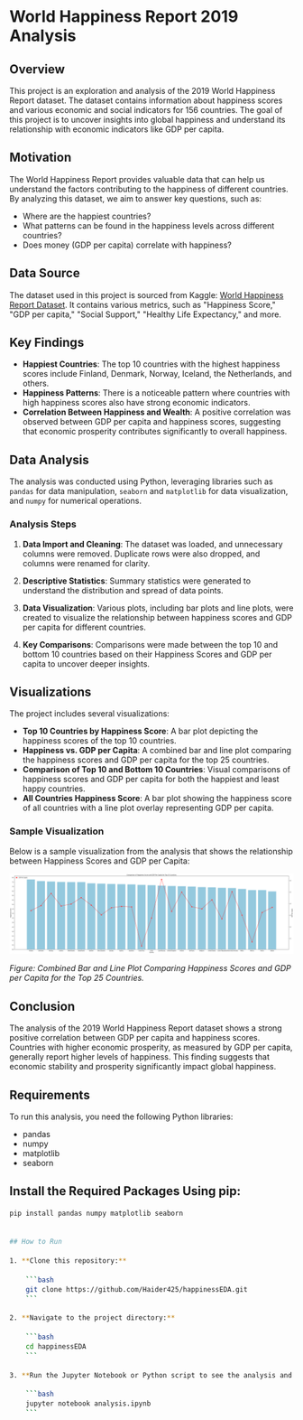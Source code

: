 # World Happiness Report 2019 Analysis

## Overview

This project is an exploration and analysis of the 2019 World Happiness Report dataset. The dataset contains information about happiness scores and various economic and social indicators for 156 countries. The goal of this project is to uncover insights into global happiness and understand its relationship with economic indicators like GDP per capita.

## Motivation

The World Happiness Report provides valuable data that can help us understand the factors contributing to the happiness of different countries. By analyzing this dataset, we aim to answer key questions, such as:

- Where are the happiest countries?
- What patterns can be found in the happiness levels across different countries?
- Does money (GDP per capita) correlate with happiness?

## Data Source

The dataset used in this project is sourced from Kaggle: [World Happiness Report Dataset](https://www.kaggle.com/datasets/unsdsn/world-happiness/). It contains various metrics, such as "Happiness Score," "GDP per capita," "Social Support," "Healthy Life Expectancy," and more.

## Key Findings

- **Happiest Countries**: The top 10 countries with the highest happiness scores include Finland, Denmark, Norway, Iceland, the Netherlands, and others.
- **Happiness Patterns**: There is a noticeable pattern where countries with high happiness scores also have strong economic indicators.
- **Correlation Between Happiness and Wealth**: A positive correlation was observed between GDP per capita and happiness scores, suggesting that economic prosperity contributes significantly to overall happiness.

## Data Analysis

The analysis was conducted using Python, leveraging libraries such as `pandas` for data manipulation, `seaborn` and `matplotlib` for data visualization, and `numpy` for numerical operations.

### Analysis Steps

1. **Data Import and Cleaning**: The dataset was loaded, and unnecessary columns were removed. Duplicate rows were also dropped, and columns were renamed for clarity.
   
2. **Descriptive Statistics**: Summary statistics were generated to understand the distribution and spread of data points.
   
3. **Data Visualization**: Various plots, including bar plots and line plots, were created to visualize the relationship between happiness scores and GDP per capita for different countries.

4. **Key Comparisons**: Comparisons were made between the top 10 and bottom 10 countries based on their Happiness Scores and GDP per capita to uncover deeper insights.

## Visualizations

The project includes several visualizations:

- **Top 10 Countries by Happiness Score**: A bar plot depicting the happiness scores of the top 10 countries.
- **Happiness vs. GDP per Capita**: A combined bar and line plot comparing the happiness scores and GDP per capita for the top 25 countries.
- **Comparison of Top 10 and Bottom 10 Countries**: Visual comparisons of happiness scores and GDP per capita for both the happiest and least happy countries.
- **All Countries Happiness Score**: A bar plot showing the happiness score of all countries with a line plot overlay representing GDP per capita.

### Sample Visualization

Below is a sample visualization from the analysis that shows the relationship between Happiness Scores and GDP per Capita:

![Happiness vs. GDP per Capita](images/Graph2.png)

*Figure: Combined Bar and Line Plot Comparing Happiness Scores and GDP per Capita for the Top 25 Countries.*

## Conclusion

The analysis of the 2019 World Happiness Report dataset shows a strong positive correlation between GDP per capita and happiness scores. Countries with higher economic prosperity, as measured by GDP per capita, generally report higher levels of happiness. This finding suggests that economic stability and prosperity significantly impact global happiness.

## Requirements

To run this analysis, you need the following Python libraries:

- pandas
- numpy
- matplotlib
- seaborn

## Install the Required Packages Using pip:

```bash
pip install pandas numpy matplotlib seaborn


## How to Run

1. **Clone this repository:**

    ```bash
    git clone https://github.com/Haider425/happinessEDA.git
    ```

2. **Navigate to the project directory:**

    ```bash
    cd happinessEDA
    ```

3. **Run the Jupyter Notebook or Python script to see the analysis and visualizations:**

    ```bash
    jupyter notebook analysis.ipynb
    ```
